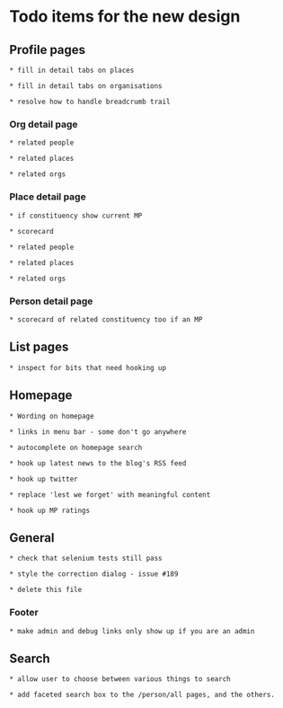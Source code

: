 # Todo items for the new design

## Profile pages

    * fill in detail tabs on places

    * fill in detail tabs on organisations

    * resolve how to handle breadcrumb trail

### Org detail page
    
    * related people
    
    * related places
    
    * related orgs

### Place detail page

    * if constituency show current MP

    * scorecard
    
    * related people
    
    * related places
    
    * related orgs

### Person detail page

    * scorecard of related constituency too if an MP


## List pages

    * inspect for bits that need hooking up


## Homepage

    * Wording on homepage

    * links in menu bar - some don't go anywhere

    * autocomplete on homepage search

    * hook up latest news to the blog's RSS feed
    
    * hook up twitter
    
    * replace 'lest we forget' with meaningful content
    
    * hook up MP ratings
    

## General

    * check that selenium tests still pass

    * style the correction dialog - issue #189

    * delete this file
    
### Footer

    * make admin and debug links only show up if you are an admin


## Search

    * allow user to choose between various things to search
    
    * add faceted search box to the /person/all pages, and the others.

    
